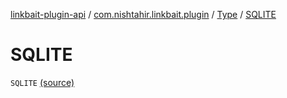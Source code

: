 [linkbait-plugin-api](../../index.md) / [com.nishtahir.linkbait.plugin](../index.md) / [Type](index.md) / [SQLITE](.)


# SQLITE

`SQLITE` [(source)](https://gitlab.com/nishtahir/linkbait/tree/master/linkbait-plugin-api/src/main/kotlin//com/nishtahir/linkbait/plugin/Datasource.kt#L38)


